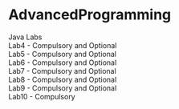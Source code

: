 # AdvancedProgramming
Java Labs  
Lab4 - Compulsory and Optional  
Lab5 - Compulsory and Optional  
Lab6 - Compulsory and Optional  
Lab7 - Compulsory and Optional  
Lab8 - Compulsory and Optional  
Lab9 - Compulsory and Optional  
Lab10 - Compulsory
